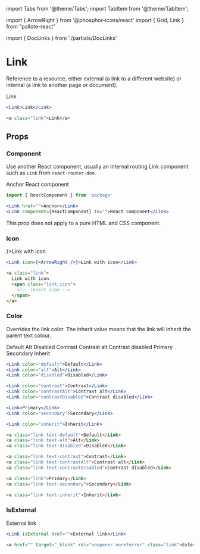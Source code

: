 ---
---
import Tabs from '@theme/Tabs';
import TabItem from '@theme/TabItem';

import { ArrowRight } from '@phosphor-icons/react'
import { Grid, Link } from "pallote-react"

import { DocLinks } from './partials/DocLinks'

# Link

Reference to a resource, either external (a link to a different website) or internal (a link to another page or document).

<DocLinks
  figma="https://www.figma.com/design/bEeQ97jqZFWepD0x4oU5k7/Pallote?node-id=2789-3311&t=ZYFabUeMuvoaOdby-11"
  storybook="https://react.pallote.com/?path=/docs/components-link--docs"
/>

<div class="docs_block">
  <Link>Link</Link>
</div>

<Tabs groupId="package" queryString>
  <TabItem value="react" label="React">

```jsx
<Link>Link</Link>
```
  </TabItem>
  <TabItem value="css" label="CSS">

```html
<a class="link">Link</a>
```
  </TabItem>
</Tabs>

## Props

### Component

Use another React component, usually an internal routing Link component such as `Link` from `react-router-dom`.

<div class="docs_block">
  <Link>Anchor</Link>
  <Link component={Link}>React component</Link>
</div>

<Tabs groupId="package" queryString>
   <TabItem value="react" label="React">
  
```jsx
import { ReactComponent } from 'package'

<Link href="">Anchor</Link>
<Link component={ReactComponent} to="">React component</Link>
```
  </TabItem>
  <TabItem value="css" label="CSS">

This prop does not apply to a pure HTML and CSS component.
  </TabItem>
</Tabs>

### Icon

<div class="docs_block">
  <Link icon={<ArrowRight />}>Link with icon</Link>
</div>

<Tabs groupId="package" queryString>
  <TabItem value="react" label="React">

```jsx
<Link icon={<ArrowRight />}>Link with icon</Link>
```
  </TabItem>
  <TabItem value="css" label="CSS">

```html
<a class="link">
  Link with icon
  <span class="link_icon">
    <!-- insert icon -->
  </span>
</a>
```
  </TabItem>
</Tabs>

### Color

Overrides the link color. The inherit value means that the link will inherit the parent text colour.

<div class="docs_block">
  <Grid gap={2}>
    <Grid gap={2}>
      <Grid><Link color="default">Default</Link></Grid>
      <Grid><Link color="alt">Alt</Link></Grid>
      <Grid><Link color="disabled">Disabled</Link></Grid>
    </Grid>
    <Grid gap={2}>
      <Grid className="fill-contrast"><Link color="contrast">Contrast</Link></Grid>
      <Grid className="fill-contrast"><Link color="contrastAlt">Contrast alt</Link></Grid>
      <Grid className="fill-contrast"><Link color="contrastDisabled">Contrast disabled</Link></Grid>
    </Grid>
    <Grid gap={2}>
      <Grid><Link color="primary">Primary</Link></Grid>
      <Grid><Link color="secondary">Secondary</Link></Grid>
    </Grid>
    <Grid gap={2}>
      <Grid><Link color="inherit">Inherit</Link></Grid>
    </Grid>
  </Grid>
</div>

<Tabs groupId="package" queryString>
  <TabItem value="react" label="React">

```jsx
<Link color="default">Default</Link>
<Link color="alt">Alt</Link>
<Link color="disabled">Disabled</Link>

<Link color="contrast">Contrast</Link>
<Link color="contrastAlt">Contrast alt</Link>
<Link color="contrastDisabled">Contrast disabled</Link>

<Link>Primary</Link>
<Link color="secondary">Secondary</Link>

<Link color="inherit">Inherit</Link>
```
  </TabItem>
  <TabItem value="css" label="CSS">

```html
<a class="link text-default">Default</Link>
<a class="link text-alt">Alt</Link>
<a class="link text-disabled">Disabled</Link>

<a class="link text-contrast">Contrast</Link>
<a class="link text-contrastAlt">Contrast alt</Link>
<a class="link text-contrastDisabled">Contrast disabled</Link>

<a class="link">Primary</Link>
<a class="link text-secondary">Secondary</Link>

<a class="link text-inherit">Inherit</Link>
```
  </TabItem>
</Tabs>

### IsExternal

<div class="docs_block">
  <Link isExternal href="https://pallote.com">External link</Link>
</div>

<Tabs groupId="package" queryString>
  <TabItem value="react" label="React">

```jsx
<Link isExternal href="">External link</Link>
```
  </TabItem>
  <TabItem value="css" label="CSS">

```html
<a href="" target="_blank" rel="noopener noreferrer" class="link">External link</a>
```
  </TabItem>
</Tabs>

